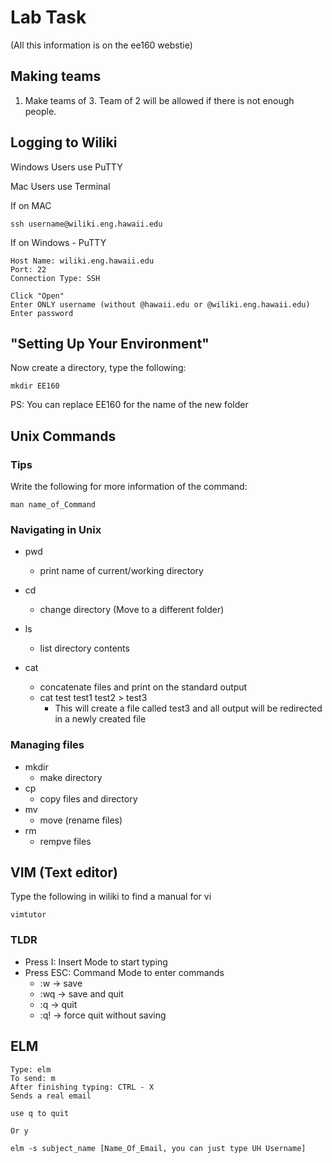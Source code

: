 # Lab Task

(All this information is on the ee160 webstie)

## Making teams
1. Make teams of 3. Team of 2 will be allowed if there is not enough people.

## Logging to Wiliki
Windows Users use PuTTY

Mac Users use Terminal

If on MAC
```
ssh username@wiliki.eng.hawaii.edu
```

If on Windows - PuTTY
```
Host Name: wiliki.eng.hawaii.edu
Port: 22
Connection Type: SSH

Click "Open"
Enter ONLY username (without @hawaii.edu or @wiliki.eng.hawaii.edu)
Enter password
```

##  "Setting Up Your Environment"
Now create a directory, type the following:
```
mkdir EE160
```
PS: You can replace EE160 for the name of the new folder


## Unix Commands

### Tips
Write the following for more information of the command:

```
man name_of_Command
```

### Navigating in Unix
- pwd
    - print name of current/working directory

- cd
    - change directory (Move to a different folder)

- ls
    - list directory contents

- cat
    - concatenate files and print on the standard output
    - cat test test1 test2 > test3
        - This will create a file called test3 and all output will be redirected in a newly created file

### Managing files
- mkdir
    - make directory
- cp 
    - copy files and directory
- mv 
    - move (rename files)
- rm
    - rempve files

## VIM (Text editor)
Type the following in wiliki to find a manual for vi

```
vimtutor
```

### TLDR
- Press I: Insert Mode to start typing
- Press ESC: Command Mode to enter commands
    - :w  ->  save
    - :wq ->  save and quit
    - :q  ->  quit
    - :q! ->  force quit without saving
    

## ELM
```
Type: elm
To send: m
After finishing typing: CTRL - X
Sends a real email

use q to quit

Or y
```

```
elm -s subject_name [Name_Of_Email, you can just type UH Username]
```
